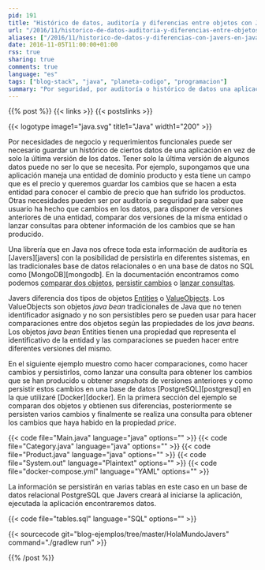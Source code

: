```yaml
---
pid: 191
title: "Histórico de datos, auditoría y diferencias entre objetos con Javers en Java"
url: "/2016/11/historico-de-datos-auditoria-y-diferencias-entre-objetos-con-javers-en-java/"
aliases: ["/2016/11/historico-de-datos-y-diferencias-con-javers-en-java/", "/2016/11/historico-de-datos-y-diferencias-entre-objetos-con-javers-en-java/"]
date: 2016-11-05T11:00:00+01:00
rss: true
sharing: true
comments: true
language: "es"
tags: ["blog-stack", "java", "planeta-codigo", "programacion"]
summary: "Por seguridad, por auditoría o histórico de datos una aplicación puede requerir no solo guardar los valores actuales de los datos que maneja sino también las versiones anteriores y los cambios en cada valor de los mismos. En Java hay una librería llamada Javers que nos proporciona funcionalidades como comparación, _snapshots_, persistencia y un lenguaje de consulta para hacer búsquedas."
---
```


{{% post %}}
{{< links >}}
{{< postslinks >}}

{{< logotype image1="java.svg" title1="Java" width1="200" >}}

Por necesidades de negocio y requerimientos funcionales puede ser necesario guardar un histórico de ciertos datos de una aplicación en vez de solo la última versión de los datos. Tener solo la última versión de algunos datos puede no ser lo que se necesita. Por ejemplo, supongamos que una aplicación maneja una entidad de dominio producto y esta tiene un campo que es el precio y queremos guardar los cambios que se hacen a esta entidad para conocer el cambio de precio que han sufrido los productos. Otras necesidades pueden ser por auditoría o seguridad para saber que usuario ha hecho que cambios en los datos, para disponer de versiones anteriores de una entidad, comparar dos versiones de la misma entidad o lanzar consultas para obtener información de los cambios que se han producido.

Una librería que en Java nos ofrece toda esta información de auditoría es [Javers][javers] con la posibilidad de persistirla en diferentes sistemas, en las tradicionales base de datos relacionales o en una base de datos no SQL como [MongoDB][mongodb]. En la documentación encontramos como podemos [comparar dos objetos](http://javers.org/documentation/diff-examples/), [persistir cambios](http://javers.org/documentation/repository-examples/) o [lanzar consultas](http://javers.org/documentation/jql-examples/).

Javers diferencia dos tipos de objetos [Entities](http://javers.org/documentation/diff-examples/#compare-entities) o [ValueObjects](http://javers.org/documentation/diff-examples/#compare-valueobjects). Los ValueObjects son objetos _java bean_ tradicionales de Java que no tenen identificador asignado y no son persistibles pero se pueden usar para hacer comparaciones entre dos objetos según las propiedades de los _java beans_. Los objetos _java bean_ Entities tienen una propiedad que representa el identificativo de la entidad y las comparaciones se pueden hacer entre diferentes versiones del mismo.

En el siguiente ejemplo muestro como hacer comparaciones, como hacer cambios y persistirlos, como lanzar una consulta para obtener los cambios que se han producido u obtener _snapshots_ de versiones anteriores y como persistir estos cambios en una base de datos [PostgreSQL][postgresql] en la que utilizaré [Docker][docker]. En la primera sección del ejemplo se comparan dos objetos y obtienen sus diferencias, posteriormente se persisten varios cambios y finalmente se realiza una consulta para obtener los cambios que haya habido en la propiedad _price_.

{{< code file="Main.java" language="java" options="" >}}
{{< code file="Category.java" language="java" options="" >}}
{{< code file="Product.java" language="java" options="" >}}
{{< code file="System.out" language="Plaintext" options="" >}}
{{< code file="docker-compose.yml" language="YAML" options="" >}}

La información se persistirán en varias tablas en este caso en un base de datos relacional PostgreSQL que Javers creará al iniciarse la aplicación, ejecutada la aplicación encontraremos datos.

{{< code file="tables.sql" language="SQL" options="" >}}

{{< sourcecode git="blog-ejemplos/tree/master/HolaMundoJavers" command="./gradlew run" >}}

{{% /post %}}
